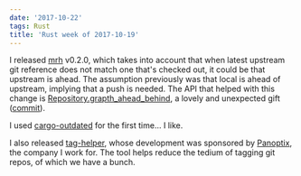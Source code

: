 ```yaml
---
date: '2017-10-22'
tags: Rust
title: 'Rust week of 2017-10-19'
---
```


I released [mrh] v0.2.0, which takes into account that when latest
upstream git reference does not match one that\'s checked out, it could
be that upstream is ahead. The assumption previously was that local is
ahead of upstream, implying that a push is needed. The API that helped
with this change is [Repository.grapth\_ahead\_behind], a lovely and
unexpected gift ([commit]).

I used [cargo-outdated] for the first time\... I like.

I also released [tag-helper], whose development was sponsored by
[Panoptix], the company I work for. The tool helps reduce the tedium of
tagging git repos, of which we have a bunch.

  [mrh]: https://crates.io/crates/mrh
  [Repository.grapth\_ahead\_behind]: https://docs.rs/git2/0.6.8/git2/struct.Repository.html#method.graph_ahead_behind
  [commit]: https://github.com/tshepang/mrh/commit/fc82fe9890cf3a8033fa78295308d888628caa39
  [cargo-outdated]: https://crates.io/crates/cargo-outdated
  [tag-helper]: https://github.com/panoptix-za/tag-helper
  [Panoptix]: https://www.panoptix.co.za/
